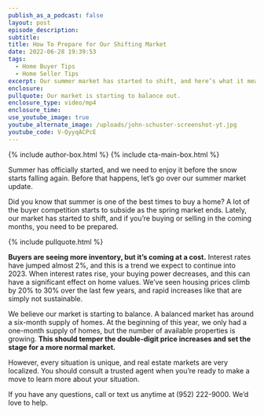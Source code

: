 ```yaml
---
publish_as_a_podcast: false
layout: post
episode_description:
subtitle:
title: How To Prepare for Our Shifting Market
date: 2022-06-28 19:39:53
tags:
  - Home Buyer Tips
  - Home Seller Tips
excerpt: Our summer market has started to shift, and here’s what it means for you.
enclosure:
pullquote: Our market is starting to balance out.
enclosure_type: video/mp4
enclosure_time:
use_youtube_image: true
youtube_alternate_image: /uploads/john-schuster-screenshot-yt.jpg
youtube_code: V-QyyqACPcE
---
```


{% include author-box.html %}
{% include cta-main-box.html %}

Summer has officially started, and we need to enjoy it before the snow starts falling again. Before that happens, let’s go over our summer market update.

Did you know that summer is one of the best times to buy a home? A lot of the buyer competition starts to subside as the spring market ends. Lately, our market has started to shift, and if you’re buying or selling in the coming months, you need to be prepared.

{% include pullquote.html %}

**Buyers are seeing more inventory, but it’s coming at a cost.** Interest rates have jumped almost 2%, and this is a trend we expect to continue into 2023. When interest rates rise, your buying power decreases, and this can have a significant effect on home values. We’ve seen housing prices climb by 20% to 30% over the last few years, and rapid increases like that are simply not sustainable.&nbsp;

We believe our market is starting to balance. A balanced market has around a six-month supply of homes. At the beginning of this year, we only had a one-month supply of homes, but the number of available properties is growing. **This should temper the double-digit price increases and set the stage for a more normal market.&nbsp;**

However, every situation is unique, and real estate markets are very localized. You should consult a trusted agent when you’re ready to make a move to learn more about your situation.

If you have any questions, call or text us anytime at (952) 222-9000. We’d love to help.<br>&nbsp;
